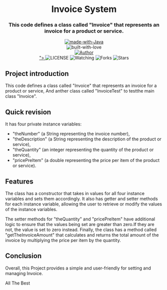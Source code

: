 <h1 align="center"> 
    Invoice System
</h1>

<h3 align="center"> 
    This code defines a class called "Invoice" that represents an invoice for a product or service.
</h3>

<p align="center">
    <a href="https://www.oracle.com/">
        <img src="https://img.shields.io/badge/Java-ED8B00?style=for-the-badge&logo=openjdk&logoColor=white" alt="made-with-Java">
    </a><br>
    <img src="http://ForTheBadge.com/images/badges/built-with-love.svg" alt="built-with-love"><br> 
    <a href="https://github.com/MeshariRed">
        <img title="Author" src="https://img.shields.io/badge/Author-MeshariRed-blue.svg?color=54aeff&style=for-the-badge&logo=github" /><br>">
    </a>
    <img src="https://img.shields.io/github/license/MeshariRed/JavaServer.svg" alt="LICENSE">
    <img src="https://img.shields.io/github/watchers/MeshariRed/JavaServer.svg" alt="Watching">
    <img src="https://img.shields.io/github/forks/MeshariRed/JavaServer.svg" alt="Forks">
    <img src="https://img.shields.io/github/stars/MeshariRed/JavaServer.svg" alt="Stars">
</p>


## Project introduction
This code defines a class called "Invoice" that represents an invoice for a product or service,
And anther class called "InvoiceTest" to testthe main class "Invoice".

## Quick revision
It has four private instance variables: 
- "theNumber" (a String representing the invoice number),
- "theDescription" (a String representing the description of the product or service),
- "theQuantity" (an integer representing the quantity of the product or service),
- "pricePreItem" (a double representing the price per item of the product or service).

## Features 
The class has a constructor that takes in values for all four instance variables and sets them accordingly. It also has getter
and setter methods for each instance variable, allowing the user to retrieve or modify the values of the instance variables.

The setter methods for "theQuantity" and "pricePreItem" have additional logic to ensure that the values being 
set are greater than zero.If they are not, the value is set to zero instead. Finally, the class has a method 
called "getTheInvoiceAmount" that calculates and returns the total amount of the invoice by multiplying the 
price per item by the quantity.


## Conclusion
Overall, this Project provides a simple and user-friendly for setting and managing Invoice.

All The Best

